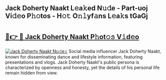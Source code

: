 ## Jack Doherty Naakt L𝚎a𝚔ed N𝚞𝚍e - Part-uoj Vi𝚍𝚎o P𝚑𝚘tos - H𝚘𝚝 O𝚗𝚕yf𝚊ns L𝚎a𝚔s tGaGj

# <h2><a href="http://kf2xj8.oniu.top/?m=Jack+Doherty+Naakt">🔗👉 🔴 Jack Doherty Naakt P𝚑ot𝚘𝚜 V𝚒d𝚎o</a></h2>

[![Jack Doherty Naakt Nu𝚍e𝚜](https://i.imgur.com/0qMVB7G.gif)](http://kf2xj8.oniu.top/?m=Jack+Doherty+Naakt)
Social media influencer Jack Doherty Naakt, known for disseminating dance and lifestyle information, featuring presentations and vlogs. Jack Doherty Naakt's public persona is characterized by openness and honesty, yet the details of his personal life remain hidden from view.  
